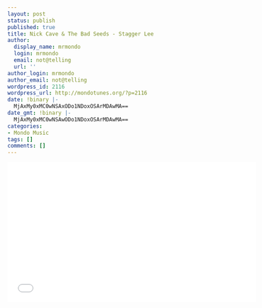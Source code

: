```yaml
---
layout: post
status: publish
published: true
title: Nick Cave & The Bad Seeds - Stagger Lee
author:
  display_name: mrmondo
  login: mrmondo
  email: not@telling
  url: ''
author_login: mrmondo
author_email: not@telling
wordpress_id: 2116
wordpress_url: http://mondotunes.org/?p=2116
date: !binary |-
  MjAxMy0xMC0wNSAxODo1NDoxOSArMDAwMA==
date_gmt: !binary |-
  MjAxMy0xMC0wNSAwODo1NDoxOSArMDAwMA==
categories:
- Mondo Music
tags: []
comments: []
---
```

<iframe width="560" height="315" src="//www.youtube.com/embed/Nbe5RERDh4k" frameborder="0"> </iframe>
